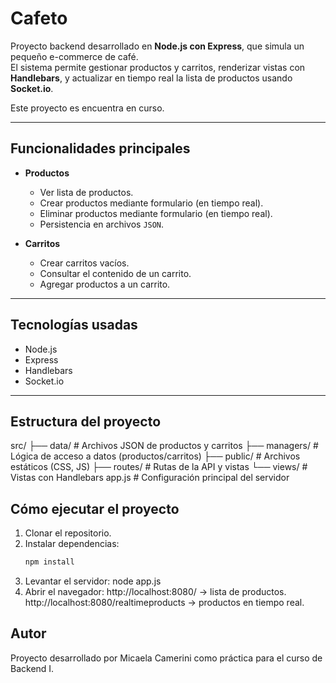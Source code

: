 # Cafeto

Proyecto backend desarrollado en **Node.js con Express**, que simula un pequeño e-commerce de café.  
El sistema permite gestionar productos y carritos, renderizar vistas con **Handlebars**, y actualizar en tiempo real la lista de productos usando **Socket.io**.

Este proyecto es encuentra en curso.

---

## Funcionalidades principales

- **Productos**
  - Ver lista de productos.
  - Crear productos mediante formulario (en tiempo real).
  - Eliminar productos mediante formulario (en tiempo real).
  - Persistencia en archivos `JSON`.

- **Carritos**
  - Crear carritos vacíos.
  - Consultar el contenido de un carrito.
  - Agregar productos a un carrito.

---

## Tecnologías usadas
- Node.js
- Express 
- Handlebars 
- Socket.io

---

## Estructura del proyecto

src/
├── data/ # Archivos JSON de productos y carritos
├── managers/ # Lógica de acceso a datos (productos/carritos)
├── public/ # Archivos estáticos (CSS, JS)
├── routes/ # Rutas de la API y vistas
└── views/ # Vistas con Handlebars
app.js # Configuración principal del servidor

## Cómo ejecutar el proyecto

1. Clonar el repositorio.  
2. Instalar dependencias:  
   ```bash
   npm install
3. Levantar el servidor:
   node app.js
4. Abrir el navegador:
   http://localhost:8080/ → lista de productos.
   http://localhost:8080/realtimeproducts → productos en tiempo real.

## Autor

Proyecto desarrollado por Micaela Camerini como práctica para el curso de Backend I.